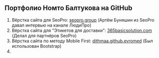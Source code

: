 ## Портфолио Номто Балтукова на GitHub


1. Вёрстка сайта для SeoPro: [seopro.group](https://seopro.group/) (Артём Буняшин из SeoPro давал интервью на канале ЛюдиПро)
2. Вёрстка сайта для "Этикетов для доставки": [365basicsolution.com](http://365basicsolutions.com/) (Делал для партнёров SeoPro) 
3. Вёрстка сайта по методу Mobile First: [dithmaa.github.evromed](https://dithmaa.github.io/evromed/)
(Был использован Bootstrap)
4. 
